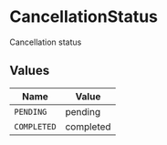 # CancellationStatus

Cancellation status


## Values

| Name        | Value       |
| ----------- | ----------- |
| `PENDING`   | pending     |
| `COMPLETED` | completed   |